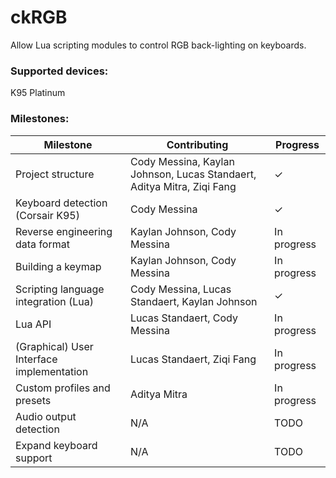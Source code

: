 # ckRGB
Allow Lua scripting modules to control RGB back-lighting on keyboards.

### Supported devices: 
K95 Platinum

### Milestones:
| Milestone | Contributing | Progress |
| ------------- |-------------|-------------|
|Project structure|Cody Messina, Kaylan Johnson, Lucas Standaert, Aditya Mitra, Ziqi Fang|✓|
|Keyboard detection (Corsair K95)|Cody Messina|✓|
|Reverse engineering data format|Kaylan Johnson, Cody Messina|In progress|
|Building a keymap|Kaylan Johnson, Cody Messina|In progress|
|Scripting language integration (Lua)|Cody Messina, Lucas Standaert, Kaylan Johnson|✓|
|Lua API|Lucas Standaert, Cody Messina|In progress|
|(Graphical) User Interface implementation|Lucas Standaert, Ziqi Fang|In progress|
|Custom profiles and presets|Aditya Mitra|In progress|
|Audio output detection|N/A|TODO|
|Expand keyboard support|N/A|TODO|
